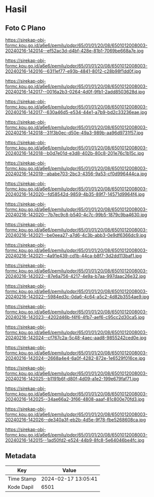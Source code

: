 # Hasil

## Foto C Plano

https://sirekap-obj-formc.kpu.go.id/a6e6/pemilu/pdpr/65/01/01/20/08/6501012008003-20240216-142014--ef52ac3d-d4bf-428e-81b1-7069be668a7e.jpg

https://sirekap-obj-formc.kpu.go.id/a6e6/pemilu/pdpr/65/01/01/20/08/6501012008003-20240216-142016--6311ef77-e93b-4841-8012-c28b98f1dd0f.jpg

https://sirekap-obj-formc.kpu.go.id/a6e6/pemilu/pdpr/65/01/01/20/08/6501012008003-20240216-142017--0016a2b3-0264-4d0f-9fb1-2add8503628d.jpg

https://sirekap-obj-formc.kpu.go.id/a6e6/pemilu/pdpr/65/01/01/20/08/6501012008003-20240216-142017--630a46d5-e534-44e1-a7b9-bd2c33236eae.jpg

https://sirekap-obj-formc.kpu.go.id/a6e6/pemilu/pdpr/65/01/01/20/08/6501012008003-20240216-142018--31f3b0ec-d50e-49a3-989b-aa96d9731f57.jpg

https://sirekap-obj-formc.kpu.go.id/a6e6/pemilu/pdpr/65/01/01/20/08/6501012008003-20240216-142018--b0d7e01d-e3d8-402b-80c8-201e76c1b15c.jpg

https://sirekap-obj-formc.kpu.go.id/a6e6/pemilu/pdpr/65/01/01/20/08/6501012008003-20240216-142019--ababe703-2bc3-4356-9a53-cf0d996444ca.jpg

https://sirekap-obj-formc.kpu.go.id/a6e6/pemilu/pdpr/65/01/01/20/08/6501012008003-20240216-142020--fd58542d-9859-4b35-89f7-14571d9964f4.jpg

https://sirekap-obj-formc.kpu.go.id/a6e6/pemilu/pdpr/65/01/01/20/08/6501012008003-20240216-142020--7b7ec9c8-b540-4c7c-99b5-1879c9ba4630.jpg

https://sirekap-obj-formc.kpu.go.id/a6e6/pemilu/pdpr/65/01/01/20/08/6501012008003-20240216-142021--be0eea27-a7d6-4c3b-abb3-0e9df6366dc9.jpg

https://sirekap-obj-formc.kpu.go.id/a6e6/pemilu/pdpr/65/01/01/20/08/6501012008003-20240216-142021--4a91e439-cd1b-44ca-b8f7-3d2dd113baf1.jpg

https://sirekap-obj-formc.kpu.go.id/a6e6/pemilu/pdpr/65/01/01/20/08/6501012008003-20240216-142022--87e6a756-4217-4e9a-b7aa-997daac26e32.jpg

https://sirekap-obj-formc.kpu.go.id/a6e6/pemilu/pdpr/65/01/01/20/08/6501012008003-20240216-142022--5984ed3c-0da6-4c64-a5c2-4d82b3554ae9.jpg

https://sirekap-obj-formc.kpu.go.id/a6e6/pemilu/pdpr/65/01/01/20/08/6501012008003-20240216-142023--4202d46b-f4f6-4fb7-aef6-c95cc2d30ca5.jpg

https://sirekap-obj-formc.kpu.go.id/a6e6/pemilu/pdpr/65/01/01/20/08/6501012008003-20240216-142024--cf767c2a-5c48-4aec-aad8-9855242ced0e.jpg

https://sirekap-obj-formc.kpu.go.id/a6e6/pemilu/pdpr/65/01/01/20/08/6501012008003-20240216-142024--2668a4e4-6a0f-4282-872e-1e6529f016ce.jpg

https://sirekap-obj-formc.kpu.go.id/a6e6/pemilu/pdpr/65/01/01/20/08/6501012008003-20240216-142025--b1191b6f-d80f-4d09-a1e2-199e679faf71.jpg

https://sirekap-obj-formc.kpu.go.id/a6e6/pemilu/pdpr/65/01/01/20/08/6501012008003-20240216-142025--34ae66a2-3f66-4808-aaaf-81c800e70fd3.jpg

https://sirekap-obj-formc.kpu.go.id/a6e6/pemilu/pdpr/65/01/01/20/08/6501012008003-20240216-142026--de340a3f-eb2b-4d5e-9f78-fbe5268608ca.jpg

https://sirekap-obj-formc.kpu.go.id/a6e6/pemilu/pdpr/65/01/01/20/08/6501012008003-20240216-142015--1ad50fd2-e524-44b9-8fc8-5e64046be4fc.jpg


## Metadata

| Key        | Value               |
| ---------- | ------------------- |
| Time Stamp | 2024-02-17 13:05:41 |
| Kode Dapil | 6501                |



